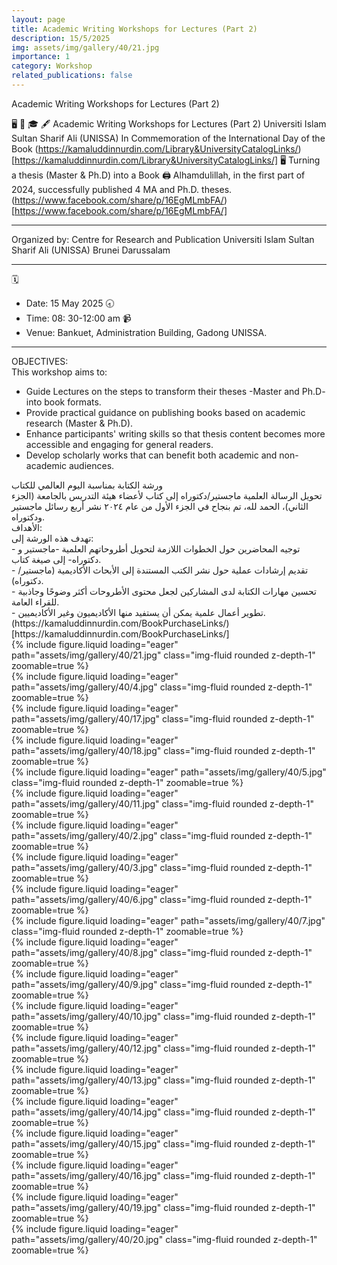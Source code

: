 ```yaml
---
layout: page
title: Academic Writing Workshops for Lectures (Part 2)
description: 15/5/2025
img: assets/img/gallery/40/21.jpg
importance: 1
category: Workshop
related_publications: false
---
```


<p class="distill-post-title">Academic Writing Workshops for Lectures (Part 2)</p>

🖥️ 📘 🎓 🖋️
Academic Writing Workshops for Lectures (Part 2)
Universiti Islam Sultan Sharif Ali (UNISSA)
In Commemoration of the International Day of the Book
(https://kamaluddinnurdin.com/Library&UniversityCatalogLinks/)[https://kamaluddinnurdin.com/Library&UniversityCatalogLinks/]
🖥️ Turning a thesis (Master & Ph.D) into a Book 🖨️ Alhamdulillah, in the first part of 2024, successfully published 4 MA and Ph.D. theses.
(https://www.facebook.com/share/p/16EgMLmbFA/)[https://www.facebook.com/share/p/16EgMLmbFA/]
_______________

Organized by:
Centre for Research and Publication
Universiti Islam Sultan Sharif Ali (UNISSA)
Brunei Darussalam
_______________

🗓️
* Date: 15 May 2025
🕣 
* Time: 08: 30-12:00 am 
📹
* Venue: Bankuet, Administration Building, Gadong UNISSA.
_______________

OBJECTIVES:  
This workshop aims to:  
- Guide Lectures on the steps to transform their theses -Master and Ph.D- into book formats.  
- Provide practical guidance on publishing books based on academic research (Master & Ph.D).
- Enhance participants' writing skills so that thesis content becomes more accessible and engaging for general readers.  
- Develop scholarly works that can benefit both academic and non-academic audiences.

<div class="rtl">
ورشة الكتابة بمناسبة اليوم العالمي للكتاب<br>
تحويل الرسالة العلمية ماجستير/دكتوراه إلى كتاب لأعضاء هيئة التدريس بالجامعة (الجزء الثاني)، الحمد لله، تم بنجاح في الجزء الأول من عام ٢٠٢٤ نشر أربع رسائل ماجستير ودكتوراه.
<br>
الأهداف:  
<br>
تهدف هذه الورشة إلى:  
<br>
- توجيه المحاضرين حول الخطوات اللازمة لتحويل أطروحاتهم العلمية -ماجستير و دكتوراه- إلى صيغة كتاب.  
<br>
- تقديم إرشادات عملية حول نشر الكتب المستندة إلى الأبحاث الأكاديمية (ماجستير/دكتوراه).  
<br>
- تحسين مهارات الكتابة لدى المشاركين لجعل محتوى الأطروحات أكثر وضوحًا وجاذبية للقراء العامة.  
<br>
- تطوير أعمال علمية يمكن أن يستفيد منها الأكاديميون وغير الأكاديميين.
<br>
<div>
(https://kamaluddinnurdin.com/BookPurchaseLinks/)[https://kamaluddinnurdin.com/BookPurchaseLinks/]

<div class="row mt-3">
    <div class="col-sm mt-3 mt-md-0">
        {% include figure.liquid loading="eager" path="assets/img/gallery/40/21.jpg" class="img-fluid rounded z-depth-1" zoomable=true %}
    </div>
</div>

<div class="row mt-3">
    <div class="col-sm mt-3 mt-md-0">
        {% include figure.liquid loading="eager" path="assets/img/gallery/40/4.jpg" class="img-fluid rounded z-depth-1" zoomable=true %}
    </div>
        <div class="col-sm mt-3 mt-md-0">
        {% include figure.liquid loading="eager" path="assets/img/gallery/40/17.jpg" class="img-fluid rounded z-depth-1" zoomable=true %}    
    </div>
        <div class="col-sm mt-3 mt-md-0">
        {% include figure.liquid loading="eager" path="assets/img/gallery/40/18.jpg" class="img-fluid rounded z-depth-1" zoomable=true %}   
    </div>
</div>
<div class="row mt-3">
    <div class="col-sm mt-3 mt-md-0">
        {% include figure.liquid loading="eager" path="assets/img/gallery/40/5.jpg" class="img-fluid rounded z-depth-1" zoomable=true %}    
    </div>
        <div class="col-sm mt-3 mt-md-0">
        {% include figure.liquid loading="eager" path="assets/img/gallery/40/11.jpg" class="img-fluid rounded z-depth-1" zoomable=true %}   
    </div>
</div>

<div class="row mt-3">
    <div class="col-sm mt-3 mt-md-0">
        {% include figure.liquid loading="eager" path="assets/img/gallery/40/2.jpg" class="img-fluid rounded z-depth-1" zoomable=true %}
    </div>
    <div class="col-sm mt-3 mt-md-0">
        {% include figure.liquid loading="eager" path="assets/img/gallery/40/3.jpg" class="img-fluid rounded z-depth-1" zoomable=true %}    
    </div>
</div>

<div class="row mt-3">
    <div class="col-sm mt-3 mt-md-0">
        {% include figure.liquid loading="eager" path="assets/img/gallery/40/6.jpg" class="img-fluid rounded z-depth-1" zoomable=true %}    
    </div>
    <div class="col-sm mt-3 mt-md-0">
        {% include figure.liquid loading="eager" path="assets/img/gallery/40/7.jpg" class="img-fluid rounded z-depth-1" zoomable=true %}    
    </div>
    <div class="col-sm mt-3 mt-md-0">
        {% include figure.liquid loading="eager" path="assets/img/gallery/40/8.jpg" class="img-fluid rounded z-depth-1" zoomable=true %}    
    </div>
</div>

<div class="row mt-3">
    <div class="col-sm mt-3 mt-md-0">
        {% include figure.liquid loading="eager" path="assets/img/gallery/40/9.jpg" class="img-fluid rounded z-depth-1" zoomable=true %}    
    </div>
    <div class="col-sm mt-3 mt-md-0">
        {% include figure.liquid loading="eager" path="assets/img/gallery/40/10.jpg" class="img-fluid rounded z-depth-1" zoomable=true %}   
    </div>
    <div class="col-sm mt-3 mt-md-0">
        {% include figure.liquid loading="eager" path="assets/img/gallery/40/12.jpg" class="img-fluid rounded z-depth-1" zoomable=true %}   
    </div>
</div>

<div class="row mt-3">
    <div class="col-sm mt-3 mt-md-0">
        {% include figure.liquid loading="eager" path="assets/img/gallery/40/13.jpg" class="img-fluid rounded z-depth-1" zoomable=true %}   
    </div>
    <div class="col-sm mt-3 mt-md-0">
        {% include figure.liquid loading="eager" path="assets/img/gallery/40/14.jpg" class="img-fluid rounded z-depth-1" zoomable=true %}   
    </div>
    <div class="col-sm mt-3 mt-md-0">
        {% include figure.liquid loading="eager" path="assets/img/gallery/40/15.jpg" class="img-fluid rounded z-depth-1" zoomable=true %}   
    </div>
</div>

<div class="row mt-3">
    <div class="col-sm mt-3 mt-md-0">
        {% include figure.liquid loading="eager" path="assets/img/gallery/40/16.jpg" class="img-fluid rounded z-depth-1" zoomable=true %}   
    </div>
    <div class="col-sm mt-3 mt-md-0">
        {% include figure.liquid loading="eager" path="assets/img/gallery/40/19.jpg" class="img-fluid rounded z-depth-1" zoomable=true %}   
    </div>
    <div class="col-sm mt-3 mt-md-0">
        {% include figure.liquid loading="eager" path="assets/img/gallery/40/20.jpg" class="img-fluid rounded z-depth-1" zoomable=true %}   
    </div>
</div>
     

    

    
    
    

    